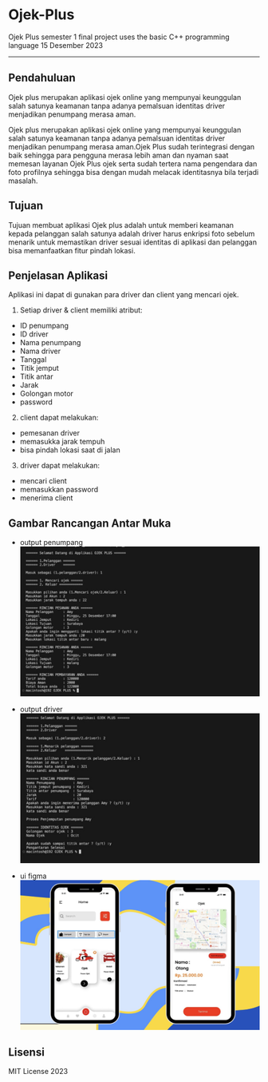 # Ojek-Plus

Ojek Plus semester 1 final project uses the basic C++ programming language 15 Desember 2023

---

## Pendahuluan

Ojek plus merupakan aplikasi ojek online yang mempunyai keunggulan salah satunya keamanan tanpa adanya pemalsuan identitas driver menjadikan penumpang merasa aman.

Ojek plus merupakan aplikasi ojek online yang mempunyai keunggulan salah satunya keamanan tanpa adanya pemalsuan identitas driver menjadikan penumpang merasa aman.Ojek Plus sudah terintegrasi dengan baik sehingga para pengguna merasa lebih aman dan nyaman saat memesan layanan Ojek Plus ojek serta sudah tertera nama pengendara dan foto profilnya sehingga bisa dengan mudah melacak identitasnya bila terjadi masalah.

## Tujuan

Tujuan membuat aplikasi Ojek plus adalah untuk memberi keamanan kepada pelanggan salah satunya adalah driver harus enkripsi foto sebelum menarik untuk memastikan driver sesuai identitas di aplikasi dan pelanggan bisa memanfaatkan fitur pindah lokasi.

## Penjelasan Aplikasi

Aplikasi ini dapat di gunakan para driver dan client yang mencari ojek.

1. Setiap driver & client memiliki atribut:

- ID penumpang
- ID driver
- Nama penumpang
- Nama driver
- Tanggal
- Titik jemput
- Titik antar
- Jarak
- Golongan motor
- password

2. client dapat melakukan:

- pemesanan driver
- memasukka jarak tempuh
- bisa pindah lokasi saat di jalan

3. driver dapat melakukan:

- mencari client
- memasukkan password
- menerima client

## Gambar Rancangan Antar Muka

- output penumpang
  ![alt text](https://github.com/AnasKhalif/Ojek-Plus/blob/main/image/penumpang.jpeg)

- output driver
  ![alt text](https://github.com/AnasKhalif/Ojek-Plus/blob/main/image/driver.jpeg)

- ui figma
  ![alt text](https://github.com/AnasKhalif/Ojek-Plus/blob/main/image/figma.jpeg)

<!--
Buat rancangan antar muka selengkap mungkin sesuai fungsi aplikasinya. rancangan antar muka
diusahakan serapih dan seindah mungkin. tools yang digunakan dalam pembuatan rancangan gambar
dibebaskan sesuai kreatifitas kalian
!-->

## Lisensi

MIT License 2023
